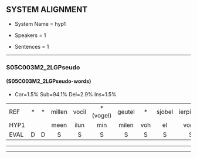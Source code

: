 
## SYSTEM ALIGNMENT

- System Name = hyp1

- Speakers = 1

- Sentences = 1

---

### S05C003M2_2LGPseudo

#### (S05C003M2_2LGPseudo-words)

- Cor=1.5%	Sub=94.1%	Del=2.9%	Ins=1.5%

|  |  |  |  |  |  |  |  |  |  |  |  |  |  |  |  |  |  |  |  |  |  |  |  |  |  |  |  |  |  |  |  |  |  |  |  |  |  |  |  |  |  |  |  |  |  |  |  |  |  |  |  |  |  |  |  |  |  |  |  |  |  |  |  |  |  |  |  |  |
|:--- |:---:|:---:|:---:|:---:|:---:|:---:|:---:|:---:|:---:|:---:|:---:|:---:|:---:|:---:|:---:|:---:|:---:|:---:|:---:|:---:|:---:|:---:|:---:|:---:|:---:|:---:|:---:|:---:|:---:|:---:|:---:|:---:|:---:|:---:|:---:|:---:|:---:|:---:|:---:|:---:|:---:|:---:|:---:|:---:|:---:|:---:|:---:|:---:|:---:|:---:|:---:|:---:|:---:|:---:|:---:|:---:|:---:|:---:|:---:|:---:|:---:|:---:|:---:|:---:|:---:|:---:|:---:|:---:|
| REF | * | * | millen | vocil | *(vogel) | geutel | * | sjobel | ierpieuw | walaan | * | * | erke | haweel | saarweng | gevicht*(gevecht) | eemde | bepoud | orstalk | * | * | veten | gefouw | vurpaand | nizung | * | fiewon | kneurem | * | vawaai | vawaai | * | strellen | zwieten | * | foetbans | * | * | * | * | * | oonste | muider | grijnken |  | * | * | schielstaug | prilsood | vloender | milste | veurder | kloeien | * | ulen | orponk | * | *t | * | * | schodig | ijpo | * | * | menuur | spreikje | hiffreeuw | wooien |
| HYP1 |  |  | meen | ilun | min | milen | voh | el | vogel | ute | ciabel | gobel | i | wln | eke | howil | agegevijgd | t | uh | bepaald | r | stat | verveerten | gea | pard | ziene | i | vwoden | kijk | nen | va | va | tl | strllen | wie | en | sj | goedpas | voet | o | p | o | mte | grijnken | e | h | hiluif | pris | tot | vude | er | a | vda | gluien | e | ul | oor | bonbonk | uh | s | ondier | epo | ma | neer | meneer | r | a | i |
| EVAL | D | D | S | S | S | S | S | S | S | S | S | S | S | S | S | S | S | S | S | S | S | S | S | S | S | S | S | S | S | S | S | S | S | S | S | S | S | S | S | S | S | S | S |  | I | S | S | S | S | S | S | S | S | S | S | S | S | S | S | S | S | S | S | S | S | S | S | S |
---

---
